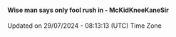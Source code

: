 #### Wise man says only fool rush in - McKidKneeKaneSir
Updated on 29/07/2024 - 08:13:13 (UTC) Time Zone
